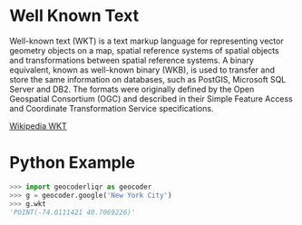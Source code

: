 # Well Known Text

Well-known text (WKT) is a text markup language for representing vector geometry objects on a map, spatial reference systems of spatial objects and transformations between spatial reference systems. A binary equivalent, known as well-known binary (WKB), is used to transfer and store the same information on databases, such as PostGIS, Microsoft SQL Server and DB2. The formats were originally defined by the Open Geospatial Consortium (OGC) and described in their Simple Feature Access and Coordinate Transformation Service specifications.

[Wikipedia WKT](http://en.wikipedia.org/wiki/Well-known_text)

# Python Example

```python
>>> import geocoderliqr as geocoder
>>> g = geocoder.google('New York City')
>>> g.wkt
'POINT(-74.0111421 40.7069226)'
```